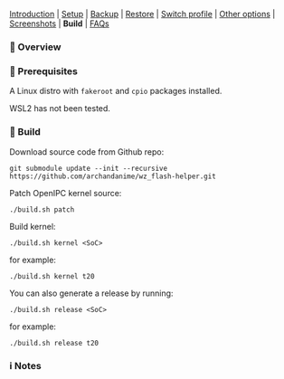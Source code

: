 [Introduction](README.md) | [Setup](README_setup.md) | [Backup](README_backup.md) | [Restore](README_restore.md) | [Switch profile](README_switch_profile.md) | [Other options](README_other_options.md) | [Screenshots](README_screenshots.md) | **Build** | [FAQs](README_FAQs.md)


### 📖 Overview

### ‍🍳 Prerequisites

A Linux distro with `fakeroot` and `cpio` packages installed.

WSL2 has not been tested.

### 🔨 Build

Download source code from Github repo:
```
git submodule update --init --recursive https://github.com/archandanime/wz_flash-helper.git
```

Patch OpenIPC kernel source:
```
./build.sh patch
```

Build kernel:
```
./build.sh kernel <SoC>
```
for example:
```
./build.sh kernel t20
```

You can also generate a release by running:
```
./build.sh release <SoC>
```
for example:
```
./build.sh release t20
```

### ℹ️ Notes

